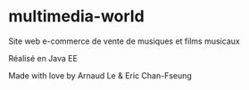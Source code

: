 # multimedia-world
Site web e-commerce de vente de musiques et films musicaux


Réalisé en Java EE

Made with love by Arnaud Le & Eric Chan-Fseung
